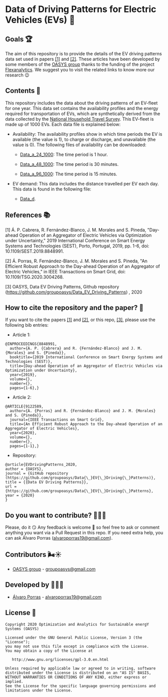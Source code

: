# Data of Driving Patterns for Electric Vehicles (EVs) 🚗

## Goals 🏆

The aim of this repository is to provide the details of the EV driving patterns data set used in papers [[1]](https://arxiv.org/abs/1908.00787) and [[2]](https://arxiv.org/abs/2002.07021). These articles have been developed by some members of the [OASYS group](https://sites.google.com/view/groupoasys/home) thanks to the funding of the project [Flexanalytics](https://groupoasysflexanalytics.readthedocs.io/en/latest/). We suggest you to visit the related links to know more our research 😉

## Contents 🎪

This repository includes the data about the driving patterns of an EV-fleet for one year. This data set contains the availability profiles and the energy required for transportation of EVs, which are synthetically derived from the data collected by the [National Household Travel Survey](https://nhts.ornl.gov/). This EV-fleet is made up of 1000 EVs. Each data file is explained below: 

- Availability: The availability profiles show in which time periods the EV is available (the value is 1), to charge or discharge, and unavailable (the value is 0). The following files of availability can be downloaded:

    * [Data_a_24_1000](https://drive.google.com/file/d/1ZLeopKk0zuBNjB3ujzY-_40QiXz4DdRS/view?usp=sharing): The time period is 1 hour.
    
    * [Data_a_48_1000](https://drive.google.com/file/d/10uMwUzHm2YRvnNHqr7O7Q2Sk3_N4hlgm/view?usp=sharing): The time period is 30 minutes.
    
    * [Data_a_96_1000](https://drive.google.com/file/d/18yZ81ROMQDjKkjd8qmMyzdU70nYbM62B/view?usp=sharing): The time period is 15 minutes.
    
- EV demand: This data includes the distance travelled per EV each day. This data is found in the following file:

    * [Data_d](https://drive.google.com/file/d/11DZ53OqEmPUVkLn6OY6DgNc-9-JS7Zay/view?usp=sharing).

## References 📚
[1] Á. P. Cabrera, R. Fernández-Blanco, J. M. Morales and S. Pineda, "Day-ahead Operation of an Aggregator of Electric Vehicles via Optimization under Uncertainty," 2019 International Conference on Smart Energy Systems and Technologies (SEST), Porto, Portugal, 2019, pp. 1-6, doi: 10.1109/SEST.2019.8848991.

[2] Á. Porras, R. Fernández-Blanco, J. M. Morales and S. Pineda, "An Efficient Robust Approach to the Day-ahead Operation of an Aggregator of Electric Vehicles," in IEEE Transactions on Smart Grid, doi: 10.1109/TSG.2020.3004268.

[3] OASYS, Data EV Driving Patterns, Github repository (https://github.com/groupoasys/Data_EV_Driving_Patterns) , 2020

## How to cite the repository and the paper? 📝

If you want to cite the papers [[1]](https://ieeexplore.ieee.org/abstract/document/8848991) and [[2]](https://ieeexplore.ieee.org/document/9122589), or this repo, [[3]](https://github.com/groupoasys/Data_DrivingPatterns_EVs), please use the following bib entries:

* Article 1:
```
@INPROCEEDINGS{8848991,
  author={Á. P. {Cabrera} and R. {Fernández-Blanco} and J. M. {Morales} and S. {Pineda}},
  booktitle={2019 International Conference on Smart Energy Systems and Technologies (SEST)}, 
  title={Day-ahead Operation of an Aggregator of Electric Vehicles via Optimization under Uncertainty}, 
  year={2019},
  volume={},
  number={},
  pages={1-6},}
```
* Article 2:
```
@ARTICLE{9122589,
  author={Á. {Porras} and R. {Fernández-Blanco} and J. M. {Morales} and S. {Pineda}},
  journal={IEEE Transactions on Smart Grid}, 
  title={An Efficient Robust Approach to the Day-ahead Operation of an Aggregator of Electric Vehicles}, 
  year={2020},
  volume={},
  number={},
  pages={1-1},}
```
* Repository:
```
@article{EVDrivingPatterns_2020,
author = {OASYS},
journal = {GitHub repository (https://github.com/groupoasys/Data{\_}EV{\_}Driving{\_}Patterns)},
title = {{Data EV Driving Patterns}},
url = {https://github.com/groupoasys/Data{\_}EV{\_}Driving{\_}Patterns},
year = {2020}
}
```
## Do you want to contribute? 🕵🏾‍♂️
 
 Please, do it 😏 Any feedback is welcome 🤗 so feel free to ask or comment anything you want via a Pull Request in this repo.
 If you need extra help, you can ask Álvaro Porras (alvaroporras19@gmail.com).

 ## Contributors 🌬☀
 
 * [OASYS group](http://oasys.uma.es) -  groupoasys@gmail.com
 
 ## Developed by 👨🏾‍💻
 * [Álvaro Porras](https://www.researchgate.net/profile/Alvaro_Porras_Cabrera2) - alvaroporras19@gmail.com

 ## License 📝
 
    Copyright 2020 Optimization and Analytics for Sustainable energY Systems (OASYS)

    Licensed under the GNU General Public License, Version 3 (the "License");
    you may not use this file except in compliance with the License.
    You may obtain a copy of the License at

       http://www.gnu.org/licenses/gpl-3.0.en.html

    Unless required by applicable law or agreed to in writing, software
    distributed under the License is distributed on an "AS IS" BASIS,
    WITHOUT WARRANTIES OR CONDITIONS OF ANY KIND, either express or implied.
    See the License for the specific language governing permissions and
    limitations under the License.
